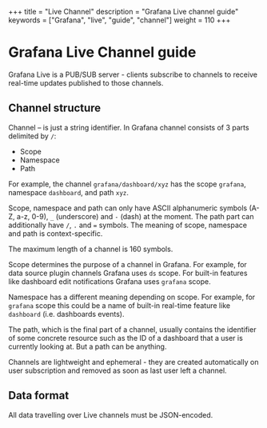 +++
title = "Live Channel"
description = "Grafana Live channel guide"
keywords = ["Grafana", "live", "guide", "channel"]
weight = 110
+++

# Grafana Live Channel guide

Grafana Live is a PUB/SUB server - clients subscribe to channels to receive real-time updates published to those channels.

## Channel structure

Channel – is just a string identifier. In Grafana channel consists of 3 parts delimited by `/`:

* Scope
* Namespace
* Path

For example, the channel `grafana/dashboard/xyz` has the scope `grafana`, namespace `dashboard`, and path `xyz`.

Scope, namespace and path can only have ASCII alphanumeric symbols (A-Z, a-z, 0-9), `_` (underscore) and `-` (dash) at the moment. The path part can additionally have `/`, `.` and `=` symbols. The meaning of scope, namespace and path is context-specific.

The maximum length of a channel is 160 symbols.

Scope determines the purpose of a channel in Grafana. For example, for data source plugin channels Grafana uses `ds` scope. For built-in features like dashboard edit notifications Grafana uses `grafana` scope.

Namespace has a different meaning depending on scope. For example, for `grafana` scope this could be a name of built-in real-time feature like `dashboard` (i.e. dashboards events).

The path, which is the final part of a channel, usually contains the identifier of some concrete resource such as the ID of a dashboard that a user is currently looking at. But a path can be anything.

Channels are lightweight and ephemeral - they are created automatically on user subscription and removed as soon as last user left a channel.

## Data format

All data travelling over Live channels must be JSON-encoded.
